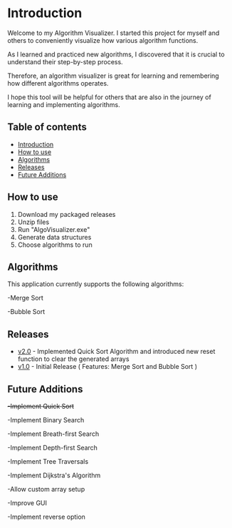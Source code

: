 # Introduction
Welcome to my Algorithm Visualizer. I started this project for myself and others to conveniently visualize how various algorithm functions.

As I learned and practiced new algorithms, I discovered that it is crucial to understand their step-by-step process.

Therefore, an algorithm visualizer is great for learning and remembering how different algorithms operates.

I hope this tool will be helpful for others that are also in the journey of learning and implementing algorithms.

## Table of contents
* [Introduction](#Introduction)
* [How to use](#How_to_use)
* [Algorithms](#Algorithms)
* [Releases](#Releases)
* [Future Additions](#Future_Additions)


## How to use
1. Download my packaged releases 
2. Unzip files
3. Run "AlgoVisualizer.exe"
4. Generate data structures
5. Choose algorithms to run



## Algorithms
This application currently supports the following algorithms:

-Merge Sort

-Bubble Sort

## Releases
* [v2.0](https://github.com/JialeZh/AlgoVisualizer/releases/tag/2.0) - Implemented Quick Sort Algorithm and introduced new reset function to clear the generated arrays
* [v1.0](https://github.com/JialeZh/AlgoVisualizer/releases/tag/v1.0) - Initial Release ( Features: Merge Sort and Bubble Sort )


## Future Additions
~~-Implement Quick Sort~~

-Implement Binary Search

-Implement Breath-first Search

-Implement Depth-first Search

-Implement Tree Traversals

-Implement Dijkstra's Algorithm

-Allow custom array setup

-Improve GUI

-Implement reverse option
